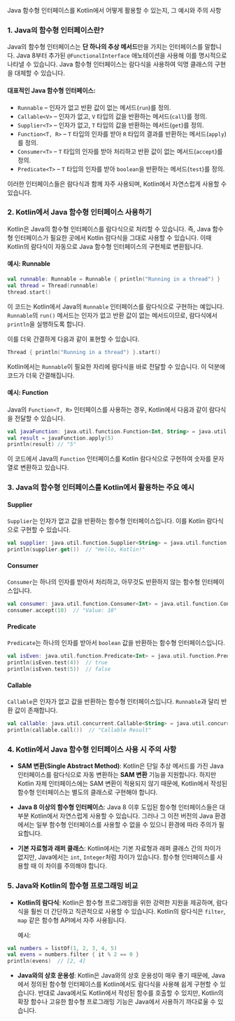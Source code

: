 Java 함수형 인터페이스를 Kotlin에서 어떻게 활용할 수 있는지, 그 예시와 주의 사항

### 1. **Java의 함수형 인터페이스란?**

Java의 함수형 인터페이스는 **단 하나의 추상 메서드**만을 가지는 인터페이스를 말합니다. Java 8부터 추가된 `@FunctionalInterface` 애노테이션을 사용해 이를 명시적으로 나타낼 수 있습니다. Java 함수형 인터페이스는 람다식을 사용하여 익명 클래스의 구현을 대체할 수 있습니다.

#### **대표적인 Java 함수형 인터페이스:**

- `Runnable` – 인자가 없고 반환 값이 없는 메서드(`run`)를 정의.
- `Callable<V>` – 인자가 없고, `V` 타입의 값을 반환하는 메서드(`call`)를 정의.
- `Supplier<T>` – 인자가 없고, `T` 타입의 값을 반환하는 메서드(`get`)를 정의.
- `Function<T, R>` – `T` 타입의 인자를 받아 `R` 타입의 결과를 반환하는 메서드(`apply`)를 정의.
- `Consumer<T>` – `T` 타입의 인자를 받아 처리하고 반환 값이 없는 메서드(`accept`)를 정의.
- `Predicate<T>` – `T` 타입의 인자를 받아 `boolean`을 반환하는 메서드(`test`)를 정의.

이러한 인터페이스들은 람다식과 함께 자주 사용되며, Kotlin에서 자연스럽게 사용할 수 있습니다.

### 2. **Kotlin에서 Java 함수형 인터페이스 사용하기**

Kotlin은 Java의 함수형 인터페이스를 람다식으로 처리할 수 있습니다. 즉, Java 함수형 인터페이스가 필요한 곳에서 Kotlin 람다식을 그대로 사용할 수 있습니다. 이때 Kotlin의 람다식이 자동으로 Java 함수형 인터페이스의 구현체로 변환됩니다.

#### **예시: Runnable**

```kotlin
val runnable: Runnable = Runnable { println("Running in a thread") }
val thread = Thread(runnable)
thread.start()
```

이 코드는 Kotlin에서 Java의 `Runnable` 인터페이스를 람다식으로 구현하는 예입니다. `Runnable`의 `run()` 메서드는 인자가 없고 반환 값이 없는 메서드이므로, 람다식에서 `println`을 실행하도록 합니다.

이를 더욱 간결하게 다음과 같이 표현할 수 있습니다.

```kotlin
Thread { println("Running in a thread") }.start()
```

Kotlin에서는 `Runnable`이 필요한 자리에 람다식을 바로 전달할 수 있습니다. 이 덕분에 코드가 더욱 간결해집니다.

#### **예시: Function**

Java의 `Function<T, R>` 인터페이스를 사용하는 경우, Kotlin에서 다음과 같이 람다식을 전달할 수 있습니다.

```kotlin
val javaFunction: java.util.function.Function<Int, String> = java.util.function.Function { it.toString() }
val result = javaFunction.apply(5)
println(result) // "5"
```

이 코드에서 Java의 `Function` 인터페이스를 Kotlin 람다식으로 구현하여 숫자를 문자열로 변환하고 있습니다.

### 3. **Java의 함수형 인터페이스를 Kotlin에서 활용하는 주요 예시**

#### **Supplier**

`Supplier`는 인자가 없고 값을 반환하는 함수형 인터페이스입니다. 이를 Kotlin 람다식으로 구현할 수 있습니다.

```kotlin
val supplier: java.util.function.Supplier<String> = java.util.function.Supplier { "Hello, Kotlin!" }
println(supplier.get())  // "Hello, Kotlin!"
```

#### **Consumer**

`Consumer`는 하나의 인자를 받아서 처리하고, 아무것도 반환하지 않는 함수형 인터페이스입니다.

```kotlin
val consumer: java.util.function.Consumer<Int> = java.util.function.Consumer { println("Value: $it") }
consumer.accept(10)  // "Value: 10"
```

#### **Predicate**

`Predicate`는 하나의 인자를 받아서 `boolean` 값을 반환하는 함수형 인터페이스입니다.

```kotlin
val isEven: java.util.function.Predicate<Int> = java.util.function.Predicate { it % 2 == 0 }
println(isEven.test(4))  // true
println(isEven.test(5))  // false
```

#### **Callable**

`Callable`은 인자가 없고 값을 반환하는 함수형 인터페이스입니다. `Runnable`과 달리 반환 값이 존재합니다.

```kotlin
val callable: java.util.concurrent.Callable<String> = java.util.concurrent.Callable { "Callable Result" }
println(callable.call())  // "Callable Result"
```

### 4. **Kotlin에서 Java 함수형 인터페이스 사용 시 주의 사항**

- **SAM 변환(Single Abstract Method)**: Kotlin은 단일 추상 메서드를 가진 Java 인터페이스를 람다식으로 자동 변환하는 **SAM 변환** 기능을 지원합니다. 하지만 Kotlin 자체 인터페이스에는 SAM 변환이 적용되지 않기 때문에, Kotlin에서 작성된 함수형 인터페이스는 별도의 클래스로 구현해야 합니다.
    
- **Java 8 이상의 함수형 인터페이스**: Java 8 이후 도입된 함수형 인터페이스들은 대부분 Kotlin에서 자연스럽게 사용할 수 있습니다. 그러나 그 이전 버전의 Java 환경에서는 일부 함수형 인터페이스를 사용할 수 없을 수 있으니 환경에 따라 주의가 필요합니다.
    
- **기본 자료형과 래퍼 클래스**: Kotlin에서는 기본 자료형과 래퍼 클래스 간의 차이가 없지만, Java에서는 `int`, `Integer`처럼 차이가 있습니다. 함수형 인터페이스를 사용할 때 이 차이를 주의해야 합니다.
    

### 5. **Java와 Kotlin의 함수형 프로그래밍 비교**

- **Kotlin의 람다식**: Kotlin은 함수형 프로그래밍을 위한 강력한 지원을 제공하며, 람다식을 훨씬 더 간단하고 직관적으로 사용할 수 있습니다. Kotlin의 람다식은 `filter`, `map` 같은 함수형 API에서 자주 사용됩니다.
    
    예시:
    
```kotlin
val numbers = listOf(1, 2, 3, 4, 5)
val evens = numbers.filter { it % 2 == 0 }
println(evens)  // [2, 4]
```
    
- **Java와의 상호 운용성**: Kotlin은 Java와의 상호 운용성이 매우 좋기 때문에, Java에서 정의된 함수형 인터페이스를 Kotlin에서도 람다식을 사용해 쉽게 구현할 수 있습니다. 반대로 Java에서도 Kotlin에서 작성된 함수를 호출할 수 있지만, Kotlin의 확장 함수나 고유한 함수형 프로그래밍 기능은 Java에서 사용하기 까다로울 수 있습니다.